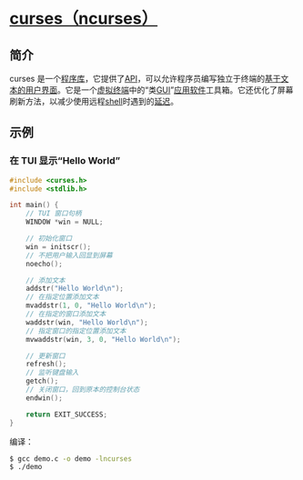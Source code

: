 # [curses（ncurses）](https://zh.wikipedia.org/zh-cn/Ncurses)

## 简介

curses 是一个[程序库](https://zh.wikipedia.org/wiki/库_(计算机))，它提供了[API](https://zh.wikipedia.org/wiki/应用程序接口)，可以允许程序员编写独立于终端的[基于文本的用户界面](https://zh.wikipedia.org/w/index.php?title=基于文本的用户界面&action=edit&redlink=1)。它是一个[虚拟终端](https://zh.wikipedia.org/wiki/虚拟终端)中的“类[GUI](https://zh.wikipedia.org/wiki/图形用户界面)”[应用软件](https://zh.wikipedia.org/wiki/应用软件)工具箱。它还优化了屏幕刷新方法，以减少使用远程[shell](https://zh.wikipedia.org/wiki/Unix_shell)时遇到的[延迟](https://zh.wikipedia.org/wiki/延迟_(工程学))。

## 示例

### 在 TUI 显示“Hello World”

```c
#include <curses.h>
#include <stdlib.h>

int main() {
    // TUI 窗口句柄
    WINDOW *win = NULL;

    // 初始化窗口
    win = initscr();
    // 不把用户输入回显到屏幕
    noecho();

    // 添加文本
    addstr("Hello World\n");
    // 在指定位置添加文本
    mvaddstr(1, 0, "Hello World\n");
    // 在指定的窗口添加文本
    waddstr(win, "Hello World\n");
    // 指定窗口的指定位置添加文本
    mvwaddstr(win, 3, 0, "Hello World\n");

    // 更新窗口
    refresh();
    // 监听键盘输入
    getch();
    // 关闭窗口，回到原本的控制台状态
    endwin();

    return EXIT_SUCCESS;
}
```

编译：

```bash
$ gcc demo.c -o demo -lncurses
$ ./demo
```


